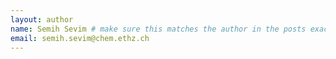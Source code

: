 ```yaml
---
layout: author
name: Semih Sevim # make sure this matches the author in the posts exactly
email: semih.sevim@chem.ethz.ch
---
```

